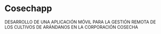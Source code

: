 # Cosechapp
DESARROLLO DE UNA APLICACIÓN MÓVIL PARA LA GESTIÓN REMOTA DE LOS CULTIVOS DE ARÁNDANOS EN LA CORPORACIÓN COSECHA
